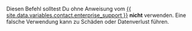 Diesen Befehl solltest Du ohne Anweisung vom [{{ site.data.variables.contact.enterprise_support }}](/enterprise/admin/guides/enterprise-support/) **nicht** verwenden. Eine falsche Verwendung kann zu Schäden oder Datenverlust führen.
